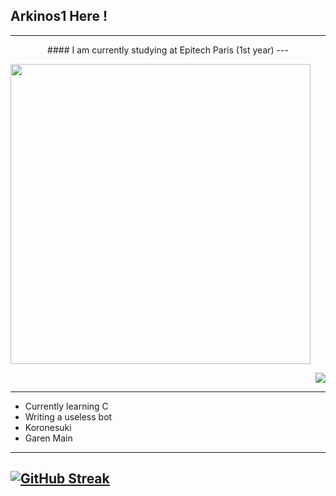 ## Arkinos1 Here !

---
<div align="center">
#### I am currently studying at Epitech Paris (1st year)
---
<p align = "left">
  <img src = "https://github-readme-stats.vercel.app/api/top-langs/?username=Arkinos1&theme=react&layout=compact" width="480">
</p>

<p align = "right">
  <img src = "https://github-readme-stats.vercel.app/api?username=Arkinos1&show_icons=true&theme=react&layout=compact">
</p>

</div>


---

- Currently learning C
- Writing a useless bot
- Koronesuki
- Garen Main

---
[![GitHub Streak](http://github-readme-streak-stats.herokuapp.com?user=Arkinos1&theme=react&date_format=M%20j%5B%2C%20Y%5D)](https://git.io/streak-stats)
---

<!--
**Arkinos1/Arkinos1** is a ✨ _special_ ✨ repository because its `README.md` (this file) appears on your GitHub profile.

Here are some ideas to get you started:

- 🔭 I’m currently working on ...
- 🌱 I’m currently learning ...
- 👯 I’m looking to collaborate on ...
- 🤔 I’m looking for help with ...
- 💬 Ask me about ...
- 📫 How to reach me: ...
- 😄 Pronouns: ...
- ⚡ Fun fact: ...
-->
